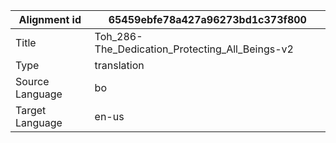 |Alignment id | 65459ebfe78a427a96273bd1c373f800
| --- | --- 
|Title | Toh_286-The_Dedication_Protecting_All_Beings-v2 
|Type | translation
|Source Language | bo
|Target Language | en-us